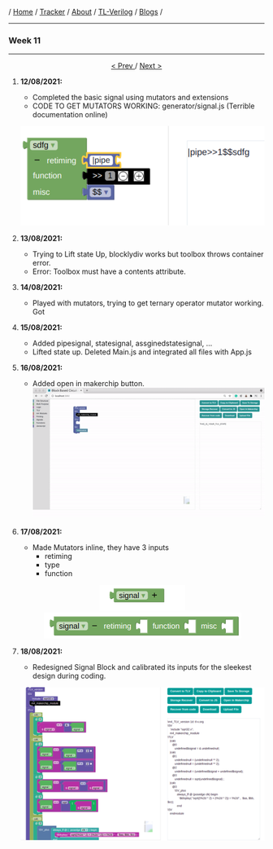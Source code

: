 / [Home](/index) / [Tracker](/gsoc-2021) / [About](pages/gsoc/about) / [TL-Verilog](pages/gsoc/TLV) / [Blogs](pages/blogs/gsoc-final-blog) /

---

### Week 11

---

<div align = "center">
    <a align = "left" href = "./wk10.md"> < Prev </a> 
      /
    <a  href = "./wk12.md"> Next > </a>  
  </div>

1. **12/08/2021:** 
   * Completed the basic signal using mutators and extensions
   * CODE TO GET MUTATORS WORKING: generator/signal.js (Terrible documentation online)
   <p align="center">     
     <img src="../../images/tracker/image35.png"> 
   </p>

2. **13/08/2021:**
   * Trying to Lift state Up, blocklydiv works but toolbox throws container error.
   * Error: Toolbox must have a contents attribute.
   
3. **14/08/2021:**
   * 	Played with mutators, trying to get ternary operator mutator working. Got 

4. **15/08/2021:**
   * Added pipesignal, statesignal, assginedstatesignal, ... 
   * Lifted state up. Deleted Main.js and integrated all files with App.js
5. **16/08/2021:**
   * Added open in makerchip button. 
    ![open in makerchip](../../images/tracker/openInMakerchip.gif)
6. **17/08/2021:**
   * Made Mutators inline, they have 3 inputs
     * retiming
     * type
     * function
   <p align="center">     
     <img src="../../images/tracker/image82.png"> 
     <img src="../../images/tracker/image83.png"> 
   </p>
7. **18/08/2021:**
   * Redesigned Signal Block and calibrated its inputs for the sleekest design during coding. 
   <p align="center">     
     <img src="../../images/tracker/image84.png"> 
   </p>
